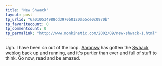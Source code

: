 ```yaml
---
title: "New Shwack"
layout: post
tp_urlid: "6a010534988cd3970b0120a55ce0c0970b"
tp_favoritecount: 0
tp_commentcount: 0
tp_permalink: "http://www.monkinetic.com/2002/09/new-shwack-1.html"
---
```

Ugh. I have been <i>so</i> out of the loop. <a href="http://www.aaronsw.com/weblog/">Aaronsw</a> has gotten the <a href="http://notabug.com/swhack/latest">Swhack weblog</a> back up and running, and it&#39;s purtier than ever and full of stuff to think. Go now, read and be amazed.
